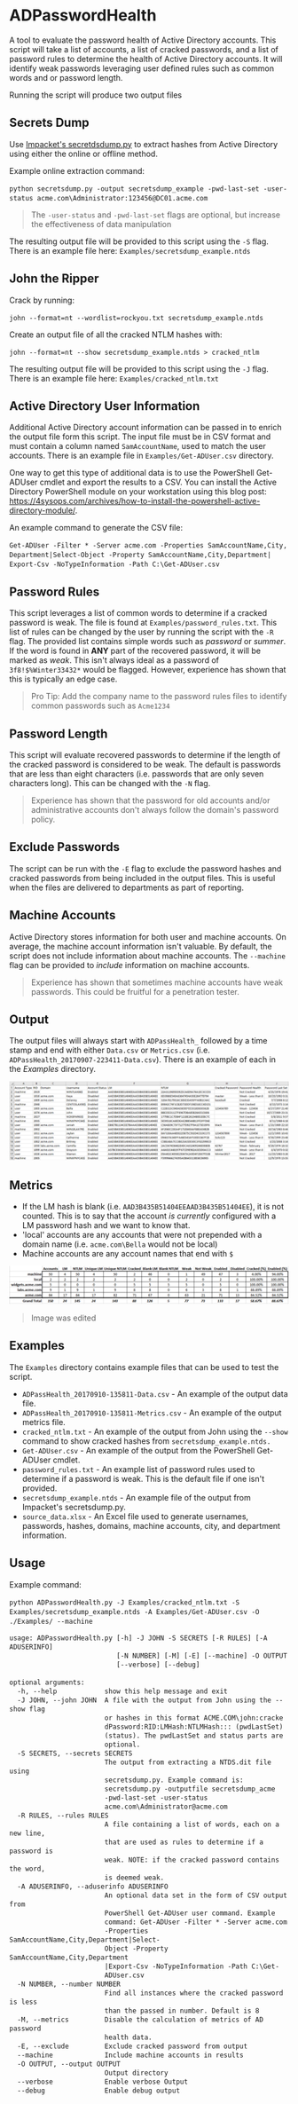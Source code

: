 # ADPasswordHealth
A tool to evaluate the password health of Active Directory accounts.
This script will take a list of accounts, a list of cracked passwords,
and a list of password rules to determine the health of Active Directory
accounts. It will identify weak passwords leveraging user defined rules
such as common words and or password length.

Running the script will produce two output files

## Secrets Dump
Use [Impacket's secretdsdump.py](https://github.com/CoreSecurity/impacket/blob/master/examples/secretsdump.py "Impacket")
to extract hashes from Active Directory using either the online or
offline method.

Example online extraction command:

`python secretsdump.py -output secretsdump_example -pwd-last-set
-user-status acme.com\Administrator:123456@DC01.acme.com`

> The `-user-status` and `-pwd-last-set` flags are optional, but
increase the effectiveness of data manipulation

The resulting output file will be provided to this script using the
`-S` flag. There is an example file here:
`Examples/secretsdump_example.ntds`

## John the Ripper

Crack by running:

`john --format=nt --wordlist=rockyou.txt secretsdump_example.ntds`

Create an output file of all the cracked NTLM hashes with:

`john --format=nt --show secretsdump_example.ntds > cracked_ntlm`

The resulting output file will be provided to this script using the `-J`
flag. There is an example file here: `Examples/cracked_ntlm.txt`

## Active Directory User Information

Additional Active Directory account information can be passed in to
enrich the output file form this script. The input file must be in CSV
format and must contain a column named `SamAccountName`, used to match
the user accounts. There is an example file in `Examples/Get-ADUser.csv`
 directory.

One way to get this type of additional data is to use the PowerShell
Get-ADUser cmdlet and export the results to a CSV. You can install the
Active Directory PowerShell module on your workstation using this blog
post: https://4sysops.com/archives/how-to-install-the-powershell-active-directory-module/.

An example command to generate the CSV file:

`Get-ADUser -Filter * -Server acme.com -Properties SamAccountName,City,
Department|Select-Object -Property SamAccountName,City,Department|
Export-Csv -NoTypeInformation -Path C:\Get-ADUser.csv`

## Password Rules

This script leverages a list of common words to determine if a cracked
password is weak. The file is found at `Examples/password_rules.txt`.
This list of rules can be changed by the user by
running the script with the `-R` flag. The provided list contains simple
words such as _password_ or _summer_. If the word is found in **ANY**
part of the recovered password, it will be marked as _weak_. This isn't
always ideal as a password of `3f8!$%Winter33432*` would be flagged.
However, experience has shown that this is typically an edge case.

> Pro Tip: Add the company name to the password rules files to identify
common passwords such as `Acme1234`

## Password Length

This script will evaluate recovered passwords to determine if the length
of the cracked password is considered to be weak. The default is
passwords that are less than eight characters (i.e. passwords that are
only seven characters long). This can be changed with the `-N` flag.

>Experience has shown that the password for old accounts and/or
administrative accounts don't always follow the domain's password
policy.

## Exclude Passwords

The script can be run with the `-E` flag to exclude the password hashes
and cracked passwords from being included in the output files. This is
useful when the files are delivered to departments as part of reporting.

## Machine Accounts

Active Directory stores information for both user and machine accounts.
On average, the machine account information isn't valuable. By default,
the script does not include information about machine accounts. The
`--machine` flag can be provided to _include_ information on machine
 accounts.

>Experience has shown that sometimes machine accounts have weak
passwords. This could be fruitful for a penetration tester.

## Output

The output files will always start with `ADPassHealth_` followed by a
time stamp and end with either `Data.csv` or `Metrics.csv` (i.e.
`ADPassHealth_20170907-223411-Data.csv`). There is an example of each in
 the _Examples_ directory.

![alt text](Images/ADPasswordHealth_Data.PNG "AD Password Health Data Output")

## Metrics

 * If the LM hash is blank (i.e. `AAD3B435B51404EEAAD3B435B51404EE`),
 it is not counted. This is to say that the account _is currently_
 configured with a LM password hash and we want to know that.
 * 'local' accounts are any accounts that were not prepended with a
 domain name (i.e. `acme.com\Bella` would not be local)
 * Machine accounts are any account names that end with `$`

![alt text](Images/ADPasswordHealth_Metrics.PNG "AD Password Heath Metrics Output")

>Image was edited

## Examples

The `Examples` directory contains example files that can be used to test
the script.

* `ADPassHealth_20170910-135811-Data.csv` - An example of the output
data file.
* `ADPassHealth_20170910-135811-Metrics.csv` - An example of the output
metrics file.
* `cracked_ntlm.txt` - An example of the output from John using the
`--show` command to show cracked hashes from `secretsdump_example.ntds.`
* `Get-ADUser.csv` - An example of the output from the PowerShell
Get-ADUser cmdlet.
* `password_rules.txt` - An example list of password rules used to
determine if a password is weak. This is the default file if one isn't
provided.
* `secretsdump_example.ntds` - An example file of the output from
Impacket's secretsdump.py.
* `source_data.xlsx` - An Excel file used to generate usernames,
passwords, hashes, domains, machine accounts, city, and department
information.

## Usage

Example command:

`python ADPasswordHealth.py -J Examples/cracked_ntlm.txt
-S Examples/secretsdump_example.ntds
-A Examples/Get-ADUser.csv
-O ./Examples/
 --machine`

```
usage: ADPasswordHealth.py [-h] -J JOHN -S SECRETS [-R RULES] [-A ADUSERINFO]
                           [-N NUMBER] [-M] [-E] [--machine] -O OUTPUT
                           [--verbose] [--debug]

optional arguments:
  -h, --help            show this help message and exit
  -J JOHN, --john JOHN  A file with the output from John using the --show flag
                        or hashes in this format ACME.COM\john:cracke
                        dPassword:RID:LMHash:NTLMHash::: (pwdLastSet)
                        (status). The pwdLastSet and status parts are
                        optional.
  -S SECRETS, --secrets SECRETS
                        The output from extracting a NTDS.dit file using
                        secretsdump.py. Example command is:
                        secretsdump.py -outputfile secretsdump_acme
                        -pwd-last-set -user-status
                        acme.com\Administrator@acme.com
  -R RULES, --rules RULES
                        A file containing a list of words, each on a new line,
                        that are used as rules to determine if a password is
                        weak. NOTE: if the cracked password contains the word,
                        is deemed weak.
  -A ADUSERINFO, --aduserinfo ADUSERINFO
                        An optional data set in the form of CSV output from
                        PowerShell Get-ADUser user command. Example
                        command: Get-ADUser -Filter * -Server acme.com
                        -Properties SamAccountName,City,Department|Select-
                        Object -Property SamAccountName,City,Department
                        |Export-Csv -NoTypeInformation -Path C:\Get-
                        ADUser.csv
  -N NUMBER, --number NUMBER
                        Find all instances where the cracked password is less
                        than the passed in number. Default is 8
  -M, --metrics         Disable the calculation of metrics of AD password
                        health data.
  -E, --exclude         Exclude cracked password from output
  --machine             Include machine accounts in results
  -O OUTPUT, --output OUTPUT
                        Output directory
  --verbose             Enable verbose Output
  --debug               Enable debug output
```